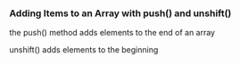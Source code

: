 ### Adding Items to an Array with push() and unshift()

the push() method adds elements to the end of an array

unshift() adds elements to the beginning